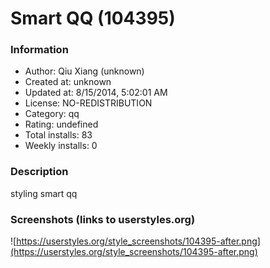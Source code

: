 # Smart QQ (104395)

### Information
- Author: Qiu Xiang (unknown)
- Created at: unknown
- Updated at: 8/15/2014, 5:02:01 AM
- License: NO-REDISTRIBUTION
- Category: qq
- Rating: undefined
- Total installs: 83
- Weekly installs: 0


### Description
styling smart qq


### Screenshots (links to userstyles.org)
![https://userstyles.org/style_screenshots/104395-after.png](https://userstyles.org/style_screenshots/104395-after.png)


